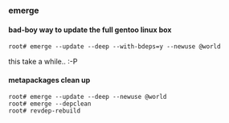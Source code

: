 ### emerge

#### bad-boy way to update the full gentoo linux box
```
root# emerge --update --deep --with-bdeps=y --newuse @world
```
this take a while.. :-P
#### metapackages clean up
```
root# emerge --update --deep --newuse @world
root# emerge --depclean
root# revdep-rebuild
```
